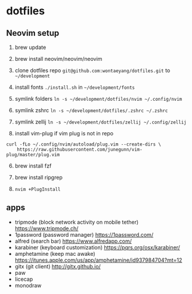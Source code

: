 # dotfiles

## Neovim setup

1. brew update

2. brew install neovim/neovim/neovim

3. clone dotfiles repo `git@github.com:wontaeyang/dotfiles.git` to `~/development`

4. install fonts `./install.sh` in `~/development/fonts`

5. symlink folders `ln -s ~/development/dotfiles/nvim ~/.config/nvim`

6. symlink zshrc `ln -s ~/development/dotfiles/.zshrc ~/.zshrc`

7. symlink zellij `ln -s ~/development/dotfiles/zellij ~/.config/zellij`

7. install vim-plug if vim plug is not in repo

```
curl -fLo ~/.config/nvim/autoload/plug.vim --create-dirs \
    https://raw.githubusercontent.com/junegunn/vim-plug/master/plug.vim
```

6. brew install fzf

7. brew install ripgrep

8. `nvim +PlugInstall`


## apps

* tripmode (block network activity on mobile tether) https://www.tripmode.ch/
* 1password (password manager) https://1password.com/
* alfred (search bar) https://www.alfredapp.com/
* karabiner (keyboard customization) https://pqrs.org/osx/karabiner/
* amphetamine (keep mac awake) https://itunes.apple.com/us/app/amphetamine/id937984704?mt=12
* gitx (git client) http://gitx.github.io/
* paw
* licecap
* monodraw
